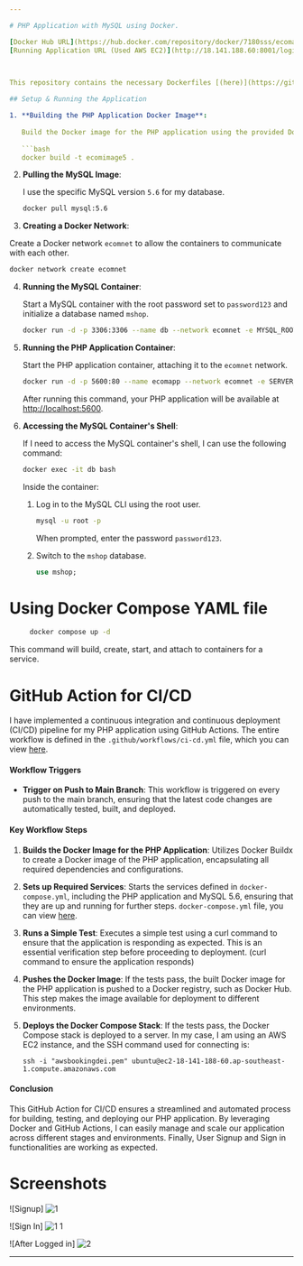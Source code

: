 ```yaml
---

# PHP Application with MySQL using Docker.

[Docker Hub URL](https://hub.docker.com/repository/docker/7180sss/ecomapps-php-cicd/)
[Running Application URL (Used AWS EC2)](http://18.141.188.60:8001/login.php)
 


This repository contains the necessary Dockerfiles [(here)](https://github.com/infoshahin/Ecomapps/blob/master/Dockerfile) to set up a PHP application with a MySQL database. I use a specific MySQL version, `5.6`, and the services can be orchestrated with Docker Compose.

## Setup & Running the Application

1. **Building the PHP Application Docker Image**:
   
   Build the Docker image for the PHP application using the provided Dockerfile.
   
   ```bash
   docker build -t ecomimage5 .
   ```

2. **Pulling the MySQL Image**:

   I use the specific MySQL version `5.6` for my database.

   ```bash
   docker pull mysql:5.6
   ```

3. **Creating a Docker Network**:

  Create a Docker network `ecomnet` to allow the containers to communicate with each other.

   ```bash
   docker network create ecomnet
   ```

4. **Running the MySQL Container**:

   Start a MySQL container with the root password set to `password123` and initialize a database named `mshop`.

   ```bash
   docker run -d -p 3306:3306 --name db --network ecomnet -e MYSQL_ROOT_PASSWORD=password123 -e MYSQL_DATABASE=mshop mysql:5.6
   ```

5. **Running the PHP Application Container**:

   Start the PHP application container, attaching it to the `ecomnet` network.

   ```bash
   docker run -d -p 5600:80 --name ecomapp --network ecomnet -e SERVER_NAME=localhost ecomimage5
   ```

   After running this command, your PHP application will be available at [http://localhost:5600](http://localhost:5600).

6. **Accessing the MySQL Container's Shell**:

   If I need to access the MySQL container's shell, I can use the following command:

   ```bash
   docker exec -it db bash
   ```

   Inside the container:

   1. Log in to the MySQL CLI using the root user.
      ```bash
      mysql -u root -p
      ```

      When prompted, enter the password `password123`.

   2. Switch to the `mshop` database.
      ```sql
      use mshop;
      ```


# Using Docker Compose YAML file

 ```bash
      docker compose up -d
 ```
This command will build, create, start, and attach to containers for a service.


# GitHub Action for CI/CD

I have implemented a continuous integration and continuous deployment (CI/CD) pipeline for my PHP application using GitHub Actions. The entire workflow is defined in the `.github/workflows/ci-cd.yml` file, which you can view [here](https://github.com/infoshahin/Ecomapps/blob/master/.github/workflows/ci-cd.yml).

#### Workflow Triggers

- **Trigger on Push to Main Branch**: This workflow is triggered on every push to the main branch, ensuring that the latest code changes are automatically tested, built, and deployed.

#### Key Workflow Steps

1. **Builds the Docker Image for the PHP Application**: Utilizes Docker Buildx to create a Docker image of the PHP application, encapsulating all required dependencies and configurations.

2. **Sets up Required Services**: Starts the services defined in `docker-compose.yml`, including the PHP application and MySQL 5.6, ensuring that they are up and running for further steps. `docker-compose.yml` file, you can view [here](https://github.com/infoshahin/Ecomapps/blob/master/docker-compose.yml).

3. **Runs a Simple Test**: Executes a simple test using a curl command to ensure that the application is responding as expected. This is an essential verification step before proceeding to deployment. (curl command to ensure the application responds)

4. **Pushes the Docker Image**: If the tests pass, the built Docker image for the PHP application is pushed to a Docker registry, such as Docker Hub. This step makes the image available for deployment to different environments.

5. **Deploys the Docker Compose Stack**: If the tests pass, the Docker Compose stack is deployed to a server. In my case, I am using an AWS EC2 instance, and the SSH command used for connecting is:

   ```
   ssh -i "awsbookingdei.pem" ubuntu@ec2-18-141-188-60.ap-southeast-1.compute.amazonaws.com
   ```

#### Conclusion

This GitHub Action for CI/CD ensures a streamlined and automated process for building, testing, and deploying our PHP application. By leveraging Docker and GitHub Actions, I can easily manage and scale our application across different stages and environments. Finally, User Signup and Sign in functionalities are working as expected.

# Screenshots
![Signup]
![1](https://github.com/infoshahin/Ecomapps/assets/8981516/ee714e9f-0f68-4e3a-b71b-87a5ba97c285)

![Sign In]
![1 1](https://github.com/infoshahin/Ecomapps/assets/8981516/8321dea7-ff8a-4993-b9e9-6983730d0e9c)

![After Logged in]
![2](https://github.com/infoshahin/Ecomapps/assets/8981516/2169604b-6c4d-48bf-80f3-e0a4b8616ff3)


---
```

